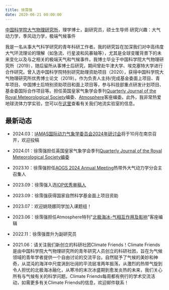 ```yaml
---
title: 徐霈强 
date: 2020-06-21 00:00:00
---
```

[中国科学院大气物理研究所](http://www.iap.ac.cn/)，理学博士，副研究员，硕士生导师
研究兴趣：大气动力学，季风动力学，极端气候事件

我是一名从事大气科学研究的青年科研工作者。我的研究旨在加深我们对中高纬度大气环流理论的理解（如急流、行星波和风暴轴等），尤其是全球变暖背景下的未来变化以及与之相关的极端天气和气候事件。我博士毕业于中国科学院大气物理研究所（2019），随后留所从事博士后研究，期间曾赴牛津大学、埃克塞特大学进行合作研究。曾入选中国科学院特别研究助理资助项目（2020），获得中国科学院大气物理研究所优秀博士论文（2019）。作为负责人主持/完成基金委面上项目、青年项目、中国博士后特别资助项目和面上项目等，参与科技部重点研发计划项目、基金委国际合作项目等。担任英国皇家气象学会季刊[Quarterly Journal of the Royal Meteorological Society](https://rmets.onlinelibrary.wiley.com/hub/journal/1477870X/editorial-board/editorial-board)编委、[Atmosphere](https://www.mdpi.com/journal/atmosphere/special_issues/SA29V8X5NR)客座编委。此外，我非常热爱地球流体力学实验，您可以在[这里](http://www.njugfd.org/home.html)查看有关我们地流实验室的信息。

## 最新动态

- 2024.03：[IAMAS国际动力气象学委员会2024年研讨会](https://icdm2024.nju.edu.cn/#/)将于10月在南京召开，欢迎投稿

- 2024.01：徐霈强担任英国皇家气象学会季刊[Quarterly Journal of the Royal Meteorological Society编委](https://rmets.onlinelibrary.wiley.com/hub/journal/1477870X/editorial-board/editorial-board)

- 2023.10：徐霈强担任[AOGS 2024 Annual Meeting](https://www.asiaoceania.org/aogs2024/public.asp?page=home.asp)热带外大气动力学分会主召集人

- 2023.09：徐霈强入选[IOP优秀审稿人](https://accreditations.ioppublishing.org/ce288510-4238-420a-870b-e4b549fd4134#gs.50kyb9)

- 2023.09：徐霈强获得国家自然科学基金面上项目资助

- 2023.07：欢迎姚晓娜同学加入课题组！

- 2023.06：徐霈强担任Atmosphere特刊"[北极海冰-气相互作用及影响](https://www.mdpi.com/journal/atmosphere/special_issues/SA29V8X5NR)"客座编辑

- 2022.11：徐霈强晋升为副研究员

- 2021.06：请关注我们新创立的科研社团Climate Friends！Climate Friends是由中国科学院大气物理研究所的青年研究人员创立的科研社团，旨在为气候领域的青年学者提供一个自由讨论的交流平台。自然赋予了气候的美妙和神奇，从混沌的海洋中尺度涡到壮阔的平流层准两年振荡，从激烈的热带气旋到令人担忧的北极海冰融化，从寒冷的末次冰盛期到愈发炎热的未来，我们关心所有与气候有关的科学问题。Climate Friends每周都有例行的学术交流活动，如需更多有关Climate Friends的信息，欢迎邮件联系！


